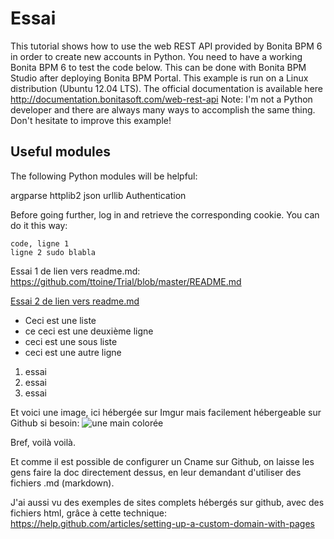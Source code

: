 Essai
=====

This tutorial shows how to use the web REST API provided by Bonita BPM 6 in order to create new accounts in Python. You need to have a working Bonita BPM 6 to test the code below. This can be done with Bonita BPM Studio after deploying Bonita BPM Portal. This example is run on a Linux distribution (Ubuntu 12.04 LTS). The official documentation is available here http://documentation.bonitasoft.com/web-rest-api Note: I'm not a Python developer and there are always many ways to accomplish the same thing. Don't hesitate to improve this example!

Useful modules
--------------

The following Python modules will be helpful:

argparse
httplib2
json
urllib
Authentication

Before going further, log in and retrieve the corresponding cookie. You can do it this way:


    code, ligne 1
    ligne 2 sudo blabla

Essai 1 de lien vers readme.md:
https://github.com/ttoine/Trial/blob/master/README.md

[Essai 2 de lien vers readme.md](https://github.com/ttoine/Trial/blob/master/README.md)

- Ceci est une liste
- ce ceci est une deuxième ligne
-   ceci est une sous liste
- ceci est une autre ligne

1. essai
2. essai
3. essai

Et voici une image, ici hébergée sur Imgur mais facilement hébergeable sur Github si besoin:
![une main colorée](http://blog.ttoine.net/files/2012/05/main-1000x1000px.png "Title")

Bref, voilà voilà.

Et comme il est possible de configurer un Cname sur Github, on laisse les gens faire la doc directement dessus, en leur demandant d'utiliser des fichiers .md (markdown).

J'ai aussi vu des exemples de sites complets hébergés sur github, avec des fichiers html, grâce à cette technique:
https://help.github.com/articles/setting-up-a-custom-domain-with-pages


